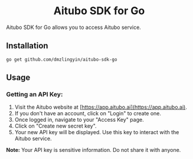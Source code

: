 <h1 align="center">Aitubo SDK for Go</h1>

Aitubo SDK for Go allows you to access Aitubo service. 

## Installation

```
go get github.com/dmzlingyin/aitubo-sdk-go
```

## Usage

### Getting an API Key:

1. Visit the Aitubo website at [https://app.aitubo.ai](https://app.aitubo.ai).
2. If you don't have an account, click on "Login" to create one.
3. Once logged in, navigate to your "Access Key" page.
4. Click on "Create new secret key".
5. Your new API key will be displayed. Use this key to interact with the Aitubo service.

**Note:** Your API key is sensitive information. Do not share it with anyone.